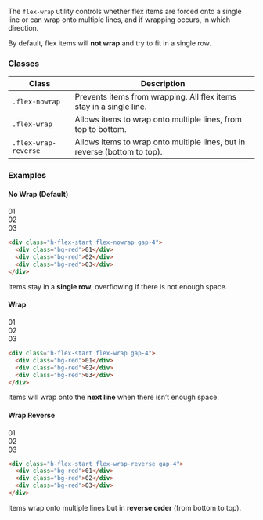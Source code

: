 The `flex-wrap` utility controls whether flex items are forced onto a single line or can wrap onto multiple lines, and if wrapping occurs, in which direction.

By default, flex items will **not wrap** and try to fit in a single row.


### Classes

| Class                | Description                                                               |
| -------------------- | ------------------------------------------------------------------------- |
| `.flex-nowrap`       | Prevents items from wrapping. All flex items stay in a single line.       |
| `.flex-wrap`         | Allows items to wrap onto multiple lines, from top to bottom.             |
| `.flex-wrap-reverse` | Allows items to wrap onto multiple lines, but in reverse (bottom to top). |


### Examples

#### No Wrap (Default)

<div class="w-max-256px border light:hatching-grey-100 flex-nowrap overflow-hidden light:border-grey-100 dark:hatching-grey-900 dark:border-grey-900 rounded h-flex-start gap-4 rounded monospace mt-5 mb-3">
<div class="p-3 w-min-96px bg-red rounded">01</div>
<div class="p-3 w-min-96px bg-red rounded">02</div>
<div class="p-3 w-min-96px bg-red rounded">03</div>
</div>

```html
<div class="h-flex-start flex-nowrap gap-4">
  <div class="bg-red">01</div>
  <div class="bg-red">02</div>
  <div class="bg-red">03</div>
</div>
```

Items stay in a **single row**, overflowing if there is not enough space.

#### Wrap


<div class="w-max-256px border light:hatching-grey-100 flex-wrap light:border-grey-100 dark:hatching-grey-900 dark:border-grey-900 rounded h-flex-start gap-4 rounded monospace mt-5 mb-3">
<div class="p-3 w-min-96px bg-red rounded">01</div>
<div class="p-3 w-min-96px bg-red rounded">02</div>
<div class="p-3 w-min-96px bg-red rounded">03</div>
</div>


```html
<div class="h-flex-start flex-wrap gap-4">
  <div class="bg-red">01</div>
  <div class="bg-red">02</div>
  <div class="bg-red">03</div>
</div>
```

Items will wrap onto the **next line** when there isn’t enough space.



#### Wrap Reverse


<div class="w-max-256px border light:hatching-grey-100 flex-wrap-reverse light:border-grey-100 dark:hatching-grey-900 dark:border-grey-900 rounded h-flex-start gap-4 rounded monospace mt-5 mb-3">
<div class="p-3 w-min-96px bg-red rounded">01</div>
<div class="p-3 w-min-96px bg-red rounded">02</div>
<div class="p-3 w-min-96px bg-red rounded">03</div>
</div>


```html
<div class="h-flex-start flex-wrap-reverse gap-4">
  <div class="bg-red">01</div>
  <div class="bg-red">02</div>
  <div class="bg-red">03</div>
</div>
```

Items wrap onto multiple lines but in **reverse order** (from bottom to top).


